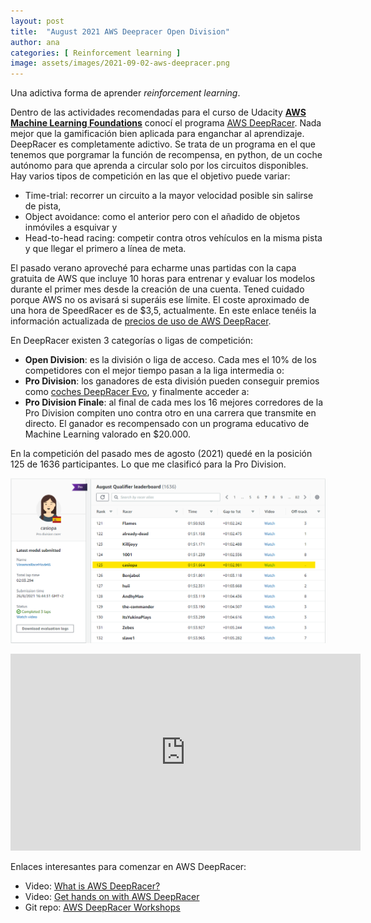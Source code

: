 ```yaml
---
layout: post
title:  "August 2021 AWS Deepracer Open Division"
author: ana
categories: [ Reinforcement learning ]
image: assets/images/2021-09-02-aws-deepracer.png
---
```


Una adictiva forma de aprender *reinforcement learning*.

Dentro de las actividades recomendadas para el curso de Udacity [**AWS Machine Learning Foundations**](https://www.udacity.com/course/aws-machine-learning-foundations--ud065) conocí el programa [AWS DeepRacer](https://aws.amazon.com/es/deepracer/). Nada mejor que la gamificación bien aplicada para enganchar al aprendizaje. DeepRacer es completamente adictivo. Se trata de un programa en el que tenemos que porgramar la función de recompensa, en python, de un coche autónomo para que aprenda a circular solo por los circuitos disponibles. Hay varios tipos de competición en las que el objetivo puede variar:
- Time-trial: recorrer un circuito a la mayor velocidad posible sin salirse de pista,
- Object avoidance: como el anterior pero con el añadido de objetos inmóviles a esquivar y 
- Head-to-head racing: competir contra otros vehículos en la misma pista y que llegar el primero a línea de meta.

El pasado verano aproveché para echarme unas partidas con la capa gratuita de AWS que incluye 10 horas para entrenar y evaluar los modelos durante el primer mes desde la creación de una cuenta. Tened cuidado porque AWS no os avisará si superáis ese límite. El coste aproximado de una hora de SpeedRacer es de $3,5, actualmente. En este enlace tenéis la información actualizada de [precios de uso de AWS DeepRacer](https://aws.amazon.com/es/deepracer/pricing/).

En DeepRacer existen 3 categorías o ligas de competición:
- **Open Division**: es la división o liga de acceso. Cada mes el 10% de los competidores con el mejor tiempo pasan a la liga intermedia o:
- **Pro Division**: los ganadores de esta división pueden conseguir premios como [coches DeepRacer Evo](https://www.amazon.com/dp/B081GZSJVL), y finalmente acceder a: 
- **Pro Division Finale**: al final de cada mes los 16 mejores corredores de la Pro Division compiten uno contra otro en una carrera que transmite en directo. El ganador es recompensado con un programa educativo de Machine Learning valorado en $20.000.

En la competición del pasado mes de agosto (2021) quedé en la posición 125 de 1636 participantes. Lo que me clasificó para la Pro Division.

![Clasifición Open Division Agosto 2021 - Casiopa](assets\images\2021-09-02-aws-deepracer-clasificacion-agosto.png)


<iframe width="560" height="315" src="https://www.youtube.com/embed/6Y97u64mE8E" title="AWS AugustQualifier Casiopa" frameborder="0" allow="accelerometer; clipboard-write; encrypted-media; gyroscope; picture-in-picture" allowfullscreen></iframe>


Enlaces interesantes para comenzar en AWS DeepRacer:
- Video: [What is AWS DeepRacer?](https://www.youtube.com/watch?v=vCt-F2HscOU)
- Video: [Get hands on with AWS DeepRacer](https://www.youtube.com/watch?v=43zqI0n4D7A)
- Git repo: [AWS DeepRacer Workshops](https://github.com/aws-samples/aws-deepracer-workshops)
